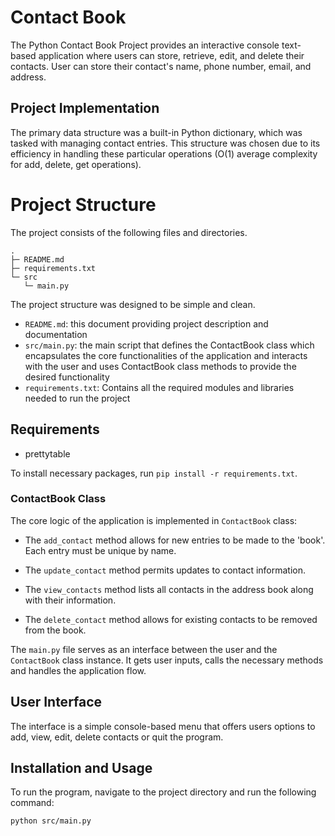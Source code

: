 # Contact Book

The Python Contact Book Project provides an interactive console text-based application where users can store, retrieve, edit, and delete their contacts. User can store their contact's name, phone number, email, and address.

## Project Implementation
The primary data structure was a built-in Python dictionary, which was tasked with managing contact entries. This structure was chosen due to its efficiency in handling these particular operations (O(1) average complexity for add, delete, get operations).

# Project Structure
The project consists of the following files and directories.

```
.
├─ README.md
├─ requirements.txt
└─ src
   └─ main.py
```

The project structure was designed to be simple and clean.

- `README.md`: this document providing project description and documentation
- `src/main.py`: the main script that defines the ContactBook class which encapsulates the core functionalities of the application and interacts with the user and uses ContactBook class methods to provide the desired functionality
- `requirements.txt`: Contains all the required modules and libraries needed to run the project

## Requirements

- prettytable

To install necessary packages, run `pip install -r requirements.txt`.

### ContactBook Class

The core logic of the application is implemented in `ContactBook` class:

- The `add_contact` method allows for new entries to be made to the 'book'. Each entry must be unique by name.
- The `update_contact` method permits updates to contact information.

- The `view_contacts` method lists all contacts in the address book along with their information.
- The `delete_contact` method allows for existing contacts to be removed from the book.


The `main.py` file serves as an interface between the user and the `ContactBook` class instance. It gets user inputs, calls the necessary methods and handles the application flow.

## User Interface
The interface is a simple console-based menu that offers users options to add, view, edit, delete contacts or quit the program.

## Installation and Usage
To run the program, navigate to the project directory and run the following command:

```bash
python src/main.py
```
